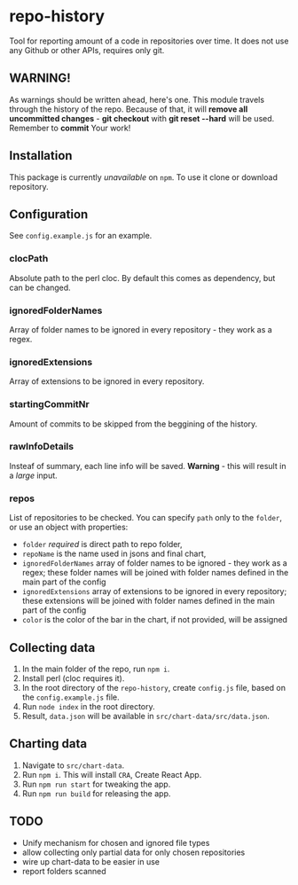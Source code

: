 # repo-history

Tool for reporting amount of a code in repositories over time. It does not use any Github or other APIs, requires only git.

## WARNING!
As warnings should be written ahead, here's one. This module travels through the history of the repo. Because of that, it will **remove all uncommitted changes** - **git checkout** with **git reset --hard** will be used. Remember to **commit** Your work!

## Installation

This package is currently _unavailable_ on `npm`. To use it clone or download repository.

## Configuration
See `config.example.js` for an example.

### clocPath
Absolute path to the perl cloc. By default this comes as dependency, but can be changed.

### ignoredFolderNames
Array of folder names to be ignored in every repository - they work as a regex.

### ignoredExtensions
Array of extensions to be ignored in every repository.

### startingCommitNr
Amount of commits to be skipped from the beggining of the history.

### rawInfoDetails
Insteaf of summary, each line info will be saved. **Warning** - this will result in a _large_ input.

### repos
List of repositories to be checked. You can specify `path` only to the `folder`, or use an object with properties:
 - `folder` *required* is direct path to repo folder,
 - `repoName` is the name used in jsons and final chart,
 - `ignoredFolderNames` array of folder names to be ignored - they work as a regex; these folder names will be joined with folder names defined in the main part of the config
 - `ignoredExtensions` array of extensions to be ignored in every repository; these extensions will be joined with folder names defined in the main part of the config
 - `color` is the color of the bar in the chart, if not provided, will be assigned

## Collecting data
1. In the main folder of the repo, run `npm i`.
2. Install perl (cloc requires it).
3. In the root directory of the `repo-history`, create `config.js` file, based on the `config.example.js` file.
4. Run `node index` in the root directory.
5. Result, `data.json` will be available in `src/chart-data/src/data.json`.

## Charting data
1. Navigate to `src/chart-data`.
2. Run `npm i`. This will install `CRA`, Create React App.
3. Run `npm run start` for tweaking the app.
4. Run `npm run build` for releasing the app.

## TODO
 - Unify mechanism for chosen and ignored file types
 - allow collecting only partial data for only chosen repositories
 - wire up chart-data to be easier in use
 - report folders scanned
